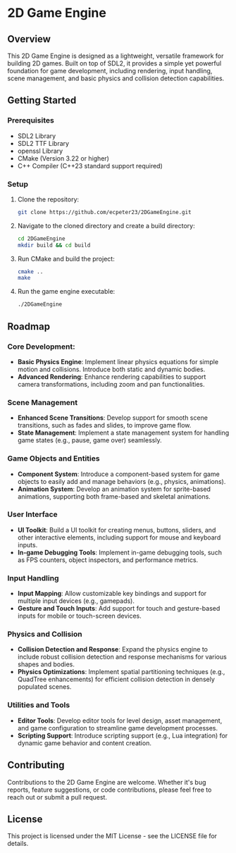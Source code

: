 # 2D Game Engine

## Overview

This 2D Game Engine is designed as a lightweight, versatile framework for building 2D games. Built on top of SDL2, it provides a simple yet powerful foundation for game development, including rendering, input handling, scene management, and basic physics and collision detection capabilities.

## Getting Started

### Prerequisites

- SDL2 Library
- SDL2 TTF Library
- openssl Library
- CMake (Version 3.22 or higher)
- C++ Compiler (C++23 standard support required)

### Setup

1. Clone the repository:
   ```bash
   git clone https://github.com/ecpeter23/2DGameEngine.git
2. Navigate to the cloned directory and create a build directory:
   ```bash
   cd 2DGameEngine
   mkdir build && cd build
3. Run CMake and build the project:
   ```bash
   cmake ..
   make
4. Run the game engine executable:
   ```bash
   ./2DGameEngine
## Roadmap

### Core Development:
- **Basic Physics Engine**: Implement linear physics equations for simple motion and collisions. Introduce both static and dynamic bodies.
- **Advanced Rendering**: Enhance rendering capabilities to support camera transformations, including zoom and pan functionalities.
### Scene Management
- **Enhanced Scene Transitions**: Develop support for smooth scene transitions, such as fades and slides, to improve game flow.
- **State Management**: Implement a state management system for handling game states (e.g., pause, game over) seamlessly.
### Game Objects and Entities
- **Component System**: Introduce a component-based system for game objects to easily add and manage behaviors (e.g., physics, animations).
- **Animation System**: Develop an animation system for sprite-based animations, supporting both frame-based and skeletal animations.
### User Interface
- **UI Toolkit**: Build a UI toolkit for creating menus, buttons, sliders, and other interactive elements, including support for mouse and keyboard inputs.
- **In-game Debugging Tools**: Implement in-game debugging tools, such as FPS counters, object inspectors, and performance metrics.
### Input Handling
- **Input Mapping**: Allow customizable key bindings and support for multiple input devices (e.g., gamepads).
- **Gesture and Touch Inputs**: Add support for touch and gesture-based inputs for mobile or touch-screen devices.
### Physics and Collision
- **Collision Detection and Response**: Expand the physics engine to include robust collision detection and response mechanisms for various shapes and bodies.
- **Physics Optimizations**: Implement spatial partitioning techniques (e.g., QuadTree enhancements) for efficient collision detection in densely populated scenes.
### Utilities and Tools
- **Editor Tools**: Develop editor tools for level design, asset management, and game configuration to streamline game development processes.
- **Scripting Support**: Introduce scripting support (e.g., Lua integration) for dynamic game behavior and content creation.
## Contributing

Contributions to the 2D Game Engine are welcome. Whether it's bug reports, feature suggestions, or code contributions, please feel free to reach out or submit a pull request.

## License

This project is licensed under the MIT License - see the LICENSE file for details.
